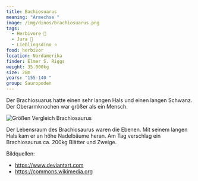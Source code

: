 ```yaml
---
title: Bachiosuarus
meaning: "Armechse "
image: /img/dinos/brachiosuarus.png
tags:
  - Herbivore 🌿
  - Jura 🦴
  - Lieblingsdino ⭐
food: herbivor
location: Nordamerika
finder: Elmer S. Riggs
weight: 35.000kg
size: 28m
years: "155-140 "
group: Sauropoden
---
```

 Der Brachiosuarus hatte einen sehr langen Hals und einen langen Schwanz. Der Oberarmknochen war größer als ein Mensch.

![Größen Vergleich Brachiosaurus ](/img/dinos/brachiosaurus-vergleich.png)

Der Lebensraum des Brachiosaurus waren die Ebenen. Mit seinem langen Hals kam er an höhe Nadelbäume heran. Am Tag verschlag ein Brachiosaurus ca. 200kg Blätter und Zweige.

Bildquellen:

* <https://www.deviantart.com>
* <https://commons.wikimedia.org>